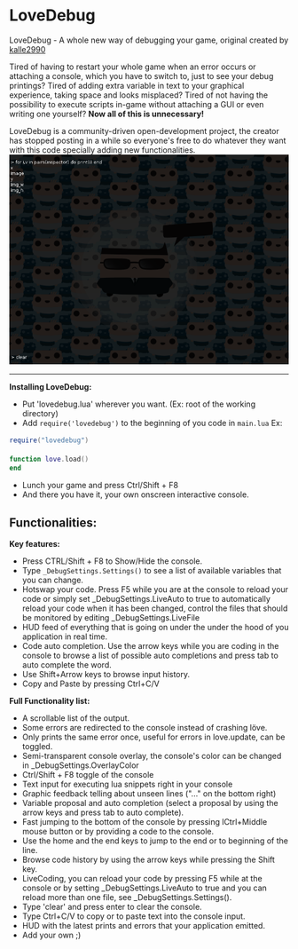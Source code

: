 LoveDebug
=========
LoveDebug - A whole new way of debugging your game, original created by [kalle2990](http://love2d.org/forums/memberlist.php?mode=viewprofile&u=690)

Tired of having to restart your whole game when an error occurs or attaching a console, which you have to switch to, just to see your debug printings? Tired of adding extra variable in text to your graphical experience, taking space and looks misplaced? Tired of not having the possibility to execute scripts in-game without attaching a GUI or even writing one yourself? **Now all of this is unnecessary!**

LoveDebug is a community-driven open-development project, the creator has stopped posting in a while so everyone's free to do whatever they want with this code specially adding new functionalities.
![](res/action.png "LoveDebug")
***

**Installing LoveDebug:**
* Put 'lovedebug.lua' wherever you want. (Ex: root of the working directory)
* Add `require('lovedebug')` to the beginning of you code in `main.lua` Ex:

```lua
require("lovedebug")

function love.load()
end
```
* Lunch your game and press Ctrl/Shift + F8
* And there you have it, your own onscreen interactive console.

## Functionalities:

**Key features:**
* Press CTRL/Shift + F8 to Show/Hide the console.
* Type `_DebugSettings.Settings()` to see a list of available variables that you can change.
* Hotswap your code. Press F5 while you are at the console to reload your code or simply set _DebugSettings.LiveAuto to true to automatically reload your code when it has been changed, control the files that should be monitored by editing _DebugSettings.LiveFile
* HUD feed of everything that is going on under the under the hood of you application in real time.
* Code auto completion. Use the arrow keys while you are coding in the console to browse a list of possible auto completions and press tab to auto complete the word.
* Use Shift+Arrow keys to browse input history.
* Copy and Paste by pressing Ctrl+C/V


**Full Functionality list:**
* A scrollable list of the output.
* Some errors are redirected to the console instead of crashing löve.
* Only prints the same error once, useful for errors in love.update, can be toggled.
* Semi-transparent console overlay, the console's color can be changed in _DebugSettings.OverlayColor
* Ctrl/Shift + F8 toggle of the console
* Text input for executing lua snippets right in your console
* Graphic feedback telling about unseen lines ("..." on the bottom right)
* Variable proposal and auto completion (select a proposal by using the arrow keys and press tab to auto complete).
* Fast jumping to the bottom of the console by pressing lCtrl+Middle mouse button or by providing a code to the console.
* Use the home and the end keys to jump to the end or to beginning of the line.
* Browse code history by using the arrow keys while pressing the Shift key.
* LiveCoding, you can reload your code by pressing F5 while at the console or by setting _DebugSettings.LiveAuto to true and you can reload more than one file, see _DebugSettings.Settings().
* Type 'clear' and press enter to clear the console.
* Type Ctrl+C/V to copy or to paste text into the console input.
* HUD with the latest prints and errors that your application emitted.
* Add your own ;)
